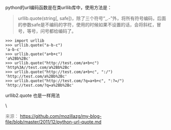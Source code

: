 python的url编码函数是在类urllib库中，使用方法是：

> urllib.quote(string\[,
> safe\])，除了三个符号“\_.-”外，将所有符号编码，后面的参数safe是不编码的字符，使用的时候如果不设置的话，会将斜杠，冒号，等号，问号都给编码了。

``` {style="box-sizing: border-box; font-family: Consolas, 'Liberation Mono', Menlo, Courier, monospace; font-size: 13.6px; margin-top: 0px; margin-bottom: 16px; font-stretch: normal; line-height: 1.45; word-wrap: normal; padding: 16px; overflow: auto; border-radius: 3px; color: rgb(51, 51, 51); orphans: 2; widows: 2; background-color: rgb(247, 247, 247);"}
>>> import urllib
>>> urllib.quote("a-b-c")
'a-b-c'
>>> urllib.quote("a+b+c")
'a%2Bb%2Bc'
>>> urllib.quote("http://test.com/a+b+c")
'http%3A//test.com/a%2Bb%2Bc'
>>> urllib.quote("http://test.com/a+b+c", ":/")
'http://test.com/a%2Bb%2Bc'
>>> urllib.quote("http://test.com/?q=a+b+c", ":?=/")
'http://test.com/?q=a%2Bb%2Bc'
```

urllib2.quote 也是一样用法

\

<div style="color:gray">

来源： <https://github.com/mozillazg/my-blog-file/blob/master/2011/12/python-url-quote.md>

</div>
